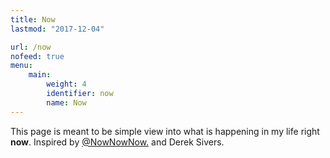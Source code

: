```yaml
---
title: Now
lastmod: "2017-12-04"

url: /now
nofeed: true
menu:
    main:
        weight: 4
        identifier: now
        name: Now
---
```


This page is meant to be simple view into what is happening in my life
right **now**. Inspired by [@NowNowNow.](https://nownownow.com/) and Derek Sivers.
